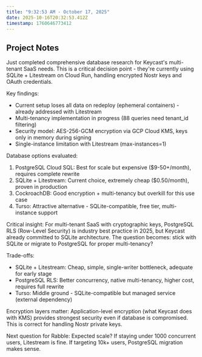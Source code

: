 ```yaml
---
title: "9:32:53 AM - October 17, 2025"
date: 2025-10-16T20:32:53.412Z
timestamp: 1760646773412
---
```


## Project Notes

Just completed comprehensive database research for Keycast's multi-tenant SaaS needs. This is a critical decision point - they're currently using SQLite + Litestream on Cloud Run, handling encrypted Nostr keys and OAuth credentials.

Key findings:
- Current setup loses all data on redeploy (ephemeral containers) - already addressed with Litestream
- Multi-tenancy implementation in progress (88 queries need tenant_id filtering)
- Security model: AES-256-GCM encryption via GCP Cloud KMS, keys only in memory during signing
- Single-instance limitation with Litestream (max-instances=1) 

Database options evaluated:
1. PostgreSQL Cloud SQL: Best for scale but expensive ($9-50+/month), requires complete rewrite
2. SQLite + Litestream: Current choice, extremely cheap ($0.50/month), proven in production
3. CockroachDB: Good encryption + multi-tenancy but overkill for this use case
4. Turso: Attractive alternative - SQLite-compatible, free tier, multi-instance support

Critical insight: For multi-tenant SaaS with cryptographic keys, PostgreSQL RLS (Row-Level Security) is industry best practice in 2025, but Keycast already committed to SQLite architecture. The question becomes: stick with SQLite or migrate to PostgreSQL for proper multi-tenancy?

Trade-offs:
- SQLite + Litestream: Cheap, simple, single-writer bottleneck, adequate for early stage
- PostgreSQL RLS: Better concurrency, native multi-tenancy, higher cost, requires full rewrite
- Turso: Middle ground - SQLite-compatible but managed service (external dependency)

Encryption layers matter: Application-level encryption (what Keycast does with KMS) provides strongest security even if database is compromised. This is correct for handling Nostr private keys.

Next question for Rabble: Expected scale? If staying under 1000 concurrent users, Litestream is fine. If targeting 10k+ users, PostgreSQL migration makes sense.
